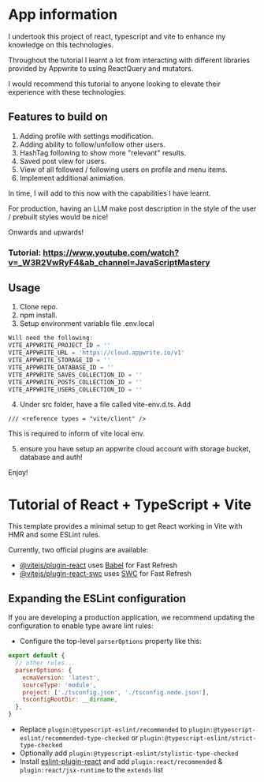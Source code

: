 # App information
I undertook this project of react, typescript and vite to enhance my knowledge on this technologies.

Throughout the tutorial I learnt a lot from interacting with different libraries provided by Appwrite to using ReactQuery and mutators. 

I would recommend this tutorial to anyone looking to elevate their experience with these technologies.

## Features to build on
1. Adding profile with settings modification.
2. Adding ability to follow/unfollow other users.
3. HashTag following to show more "relevant" results.
4. Saved post view for users.
5. View of all followed / following users on profile and menu items.
6. Implement additional animiation.

In time, I will add to this now with the capabilities I have learnt. 

For production, having an LLM make post description in the style of the user / prebuilt styles would be nice! 

Onwards and upwards!

### Tutorial: https://www.youtube.com/watch?v=_W3R2VwRyF4&ab_channel=JavaScriptMastery

## Usage
1. Clone repo.
2. npm install.
3. Setup environment variable file .env.local

```js
Will need the following:
VITE_APPWRITE_PROJECT_ID = ''
VITE_APPWRITE_URL = 'https://cloud.appwrite.io/v1'
VITE_APPWRITE_STORAGE_ID = ''
VITE_APPWRITE_DATABASE_ID = ''
VITE_APPWRITE_SAVES_COLLECTION_ID = ''
VITE_APPWRITE_POSTS_COLLECTION_ID = ''
VITE_APPWRITE_USERS_COLLECTION_ID = ''
```
4. Under src folder, have a file called vite-env.d.ts. Add 

``` /// <reference types = "vite/client" /> ```

This is required to inform of vite local env.

5. ensure you have setup an appwrite cloud account with storage bucket, database and auth!

Enjoy!


# Tutorial of React + TypeScript + Vite

This template provides a minimal setup to get React working in Vite with HMR and some ESLint rules.

Currently, two official plugins are available:

- [@vitejs/plugin-react](https://github.com/vitejs/vite-plugin-react/blob/main/packages/plugin-react/README.md) uses [Babel](https://babeljs.io/) for Fast Refresh
- [@vitejs/plugin-react-swc](https://github.com/vitejs/vite-plugin-react-swc) uses [SWC](https://swc.rs/) for Fast Refresh

## Expanding the ESLint configuration

If you are developing a production application, we recommend updating the configuration to enable type aware lint rules:

- Configure the top-level `parserOptions` property like this:

```js
export default {
  // other rules...
  parserOptions: {
    ecmaVersion: 'latest',
    sourceType: 'module',
    project: ['./tsconfig.json', './tsconfig.node.json'],
    tsconfigRootDir: __dirname,
  },
}
```

- Replace `plugin:@typescript-eslint/recommended` to `plugin:@typescript-eslint/recommended-type-checked` or `plugin:@typescript-eslint/strict-type-checked`
- Optionally add `plugin:@typescript-eslint/stylistic-type-checked`
- Install [eslint-plugin-react](https://github.com/jsx-eslint/eslint-plugin-react) and add `plugin:react/recommended` & `plugin:react/jsx-runtime` to the `extends` list
